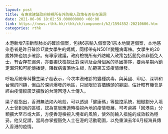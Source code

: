 ```yaml
---
layout: post
title: 有專家建議政府檢視所有外防輸入政策有否存在漏洞
date: 2021-06-06 18:02:59.000000000 +08:00
link: https://news.rthk.hk/rthk/ch/component/k2/1594552-20210606.htm
categories: rthk
---
```


本港新增7宗新型肺炎的確診個案，包括6宗輸入個案及1宗本地關連個案，本地感染患者是昨日確診17歲女學生的媽媽，同樣帶有N501Y變種病毒株。女學生的20歲姊姊也初步確診。有專家建議，政府檢視所有外防輸入政策包括豁免和非豁免人士，有否存在漏洞，亦要盡快檢視比對深圳及台灣個案的基因排序，要兩星期內鎖定漏洞和可能傳播鏈，阻截病毒落地生根，防範第五波疫情爆發。

呼吸系統專科醫生梁子超表示，今次本港確診的變種病毒，與英國、印尼、深圳和台灣的同類，但由於深圳爆發的地區，只局限於貨櫃碼頭的範圍，估計較有機會是經由疫情較廣泛擴散的台灣回港人士傳入。

梁子超指出，香港無法如內地般，可以透過「健康碼」等監控系統，細緻劃分入境人士曾到過的區域，認為當局應適時檢視內地的疫情發展，可考慮將「回港易」分類擴大至市或大區，方便香港檢視入境者的風險，使外防輸入措施的成效較為穩妥。他又促請，當局亦掌握豁免人士在港的活動範圍，以免重演去年6月經海員傳入香港的疫情。
